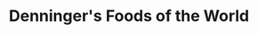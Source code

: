 ---
title: "Denninger's Foods of the World"
url: /burlington/denningers-foods-of-the-world/
shop: Supermarkt
---